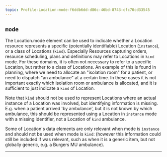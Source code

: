 ```yaml
---
topic: Profile-Location-mode-f6ddb6dd-d86c-46bd-8743-cfc70cd33545
---
```


## `mode`

The Location.mode element can be used to indicate whether a Location resource represents a specific (potentially identifiable) Location (`instance`), or a class of Locations (`kind`). Especially Resources capturing orders, resource scheduling, plans and definitions may refer to Locations in `kind` mode. For these domains, it is often not necessary to refer to a specific Location, but rather to a class of Locations. An example of this is found in planning, where we need to allocate an "isolation room" for a patient, or need to dispatch "an ambulance" at a certain time. In these cases it is not important exactly which isolation room or ambulance is allocated, and it is sufficient to just indicate a `kind` of Location.

Note that `kind` should not be used to represent Locations where an actual instance of a Location was involved, but identifying information is missing. E.g. when a patient arrived 'by ambulance', but it is not known by which ambulance, this should be represented using a Location in `instance` mode with a missing identifier, not a Location of `kind` ambulance.

Some of Location's data elements are only relevant when mode is `instance` and should not be used when mode is `kind`:
(however this information could still be included if was relevant, such as when it is a generic item, but not globally generic, e.g. a Burgers MU ambulance).

---
